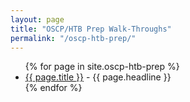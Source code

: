 ```yaml
---
layout: page
title: "OSCP/HTB Prep Walk-Throughs"
permalink: "/oscp-htb-prep/"
---
```


<ul>
  {% for page in site.oscp-htb-prep %}
    <li>
      <a href="{{ page.url }}">{{ page.title }}</a>
      - {{ page.headline }}
    </li>
  {% endfor %}
</ul>